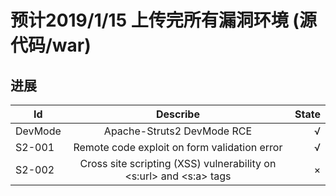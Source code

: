 # 预计2019/1/15 上传完所有漏洞环境 (源代码/war)

## 进展

Id | Describe | State 
-------| :-------------------: | --: 
DevMode|Apache-Struts2 DevMode RCE|√
S2-001|Remote code exploit on form validation error|√
S2-002|Cross site scripting (XSS) vulnerability on <s:url> and <s:a> tags|×

